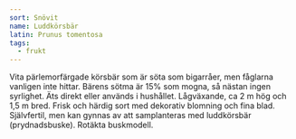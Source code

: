 ```yaml
---
sort: Snövit
name: Luddkörsbär
latin: Prunus tomentosa
tags:
  - frukt
---
```


Vita pärlemorfärgade körsbär som är söta som bigarråer, men fåglarna vanligen inte hittar. Bärens sötma är 15% som mogna, så nästan ingen syrlighet. Äts direkt eller används i hushållet.  Lågväxande, ca 2 m hög och 1,5 m bred. Frisk och härdig sort med dekorativ blomning och fina blad. Självfertil, men kan gynnas av att samplanteras med luddkörsbär (prydnadsbuske). Rotäkta buskmodell.
